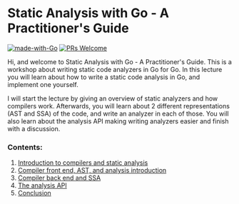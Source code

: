 # Static Analysis with Go - A Practitioner's Guide
[![made-with-Go](https://img.shields.io/badge/Made%20with-Go-1f425f.svg)](http://golang.org)
[![PRs Welcome](https://img.shields.io/badge/PRs-welcome-brightgreen.svg?style=flat-square)](http://makeapullrequest.com)

Hi, and welcome to Static Analysis with Go - A Practitioner's Guide. 
This is a workshop about writing static code analyzers in Go for Go.
In this lecture you will learn about how to write a static code analysis in Go, and implement one yourself. 


I will start the lecture by giving an overview of static analyzers and how compilers work. Afterwards, you will learn about 2 different representations (AST and SSA) of the code, and write an analyzer in each of those. You will also learn about the analysis API making writing analyzers easier and finish with a discussion.

### Contents:
1. [Introduction to compilers and static analysis](https://github.com/amit-davidson/GopherCon2021IsraelStaticAnalysisWorkshop/blob/master/intro/text.md)
2. [Compiler front end, AST, and analysis introduction](https://github.com/amit-davidson/GopherCon2021IsraelStaticAnalysisWorkshop/blob/master/ast/text.md)
3. [Compiler back end and SSA](https://github.com/amit-davidson/GopherCon2021IsraelStaticAnalysisWorkshop/blob/master/ir/text.md)
3. [The analysis API](https://github.com/amit-davidson/GopherCon2021IsraelStaticAnalysisWorkshop/blob/master/analysisApi/text.md)
3. [Conclusion](https://github.com/amit-davidson/GopherCon2021IsraelStaticAnalysisWorkshop/blob/master/conclusion/text.md)